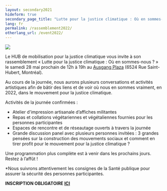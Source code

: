 ```yaml
---
layout: secondary2021
hideform: true
secondary_page_title: "Lutte pour la justice climatique : Où en sommes-nous ?"
lang: fr
permalink: /rassemblement2022/
otherlang_url: /event2022/
---
```

![](/media/logo_28042022_600_200_px_1_.png)

Le HUB de mobilisation pour la justice climatique vous invite à son rassemblement « Lutte pour la justice climatique : Où en sommes-nous ? » le samedi 28 mai prochain de 12h à 19h au [Ausgang Plaza](https://www.ausgangplaza.com/) (6524 Rue Saint-Hubert, Montréal).

Au cours de la journée, nous aurons plusieurs conversations et activités artistiques afin de bâtir des liens et de voir où nous en sommes vraiment, en 2022, dans le mouvement pour la justice climatique.

Activités de la journée confirmées :

* Atelier d'impression artisanale d’affiches militantes
* Repas et collations végétariennes et végétaliennes fournies pour les personnes participantes
* Espaces de rencontre et de réseautage ouverts à travers la journée
* Grande discussion panel avec plusieurs personnes invitées : 3 grandes pensées sur la construction des mouvements sociaux et comment en tirer profit pour le mouvement pour la justice climatique ?

Une programmation plus complète est à venir dans les prochains jours. Restez à l’affût !

\*Nous suivrons attentivement les consignes de la Santé publique pour assurer la sécurité des personnes participantes.

**INSCRIPTION OBLIGATOIRE [ICI](https://lepointdevente.com/billets/xd0220413002)**